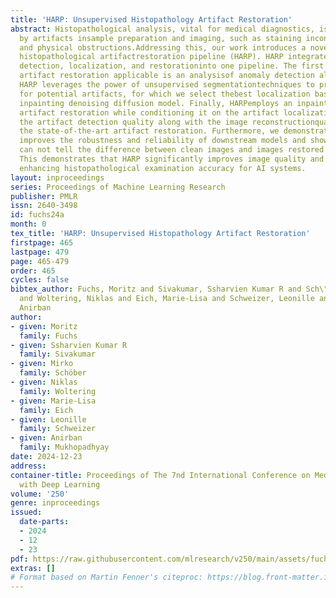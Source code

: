 ```yaml
---
title: 'HARP: Unsupervised Histopathology Artifact Restoration'
abstract: Histopathological analysis, vital for medical diagnostics, is often challenged
  by artifacts insample preparation and imaging, such as staining inconsistencies
  and physical obstructions.Addressing this, our work introduces a novel, fully unsupervised
  histopathological artifactrestoration pipeline (HARP). HARP integrates artifact
  detection, localization, and restorationinto one pipeline. The first step to make
  artifact restoration applicable is an analysisof anomaly detection algorithms. Then,
  HARP leverages the power of unsupervised segmentationtechniques to propose localizations
  for potential artifacts, for which we select thebest localization based on our novel
  inpainting denoising diffusion model. Finally, HARPemploys an inpainting model for
  artifact restoration while conditioning it on the artifact localizations.We evaluate
  the artifact detection quality along with the image reconstructionquality, surpassing
  the state-of-the-art artifact restoration. Furthermore, we demonstratethat HARP
  improves the robustness and reliability of downstream models and show thatpathologists
  can not tell the difference between clean images and images restored throughHARP.
  This demonstrates that HARP significantly improves image quality and diagnosticreliability,
  enhancing histopathological examination accuracy for AI systems.
layout: inproceedings
series: Proceedings of Machine Learning Research
publisher: PMLR
issn: 2640-3498
id: fuchs24a
month: 0
tex_title: 'HARP: Unsupervised Histopathology Artifact Restoration'
firstpage: 465
lastpage: 479
page: 465-479
order: 465
cycles: false
bibtex_author: Fuchs, Moritz and Sivakumar, Ssharvien Kumar R and Sch\"ober, Mirko
  and Woltering, Niklas and Eich, Marie-Lisa and Schweizer, Leonille and Mukhopadhyay,
  Anirban
author:
- given: Moritz
  family: Fuchs
- given: Ssharvien Kumar R
  family: Sivakumar
- given: Mirko
  family: Schöber
- given: Niklas
  family: Woltering
- given: Marie-Lisa
  family: Eich
- given: Leonille
  family: Schweizer
- given: Anirban
  family: Mukhopadhyay
date: 2024-12-23
address:
container-title: Proceedings of The 7nd International Conference on Medical Imaging
  with Deep Learning
volume: '250'
genre: inproceedings
issued:
  date-parts:
  - 2024
  - 12
  - 23
pdf: https://raw.githubusercontent.com/mlresearch/v250/main/assets/fuchs24a/fuchs24a.pdf
extras: []
# Format based on Martin Fenner's citeproc: https://blog.front-matter.io/posts/citeproc-yaml-for-bibliographies/
---
```

